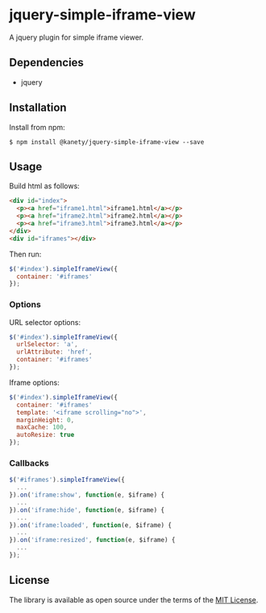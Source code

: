 # jquery-simple-iframe-view

A jquery plugin for simple iframe viewer.

## Dependencies

* jquery

## Installation

Install from npm:

    $ npm install @kanety/jquery-simple-iframe-view --save

## Usage

Build html as follows:

```html
<div id="index">
  <p><a href="iframe1.html">iframe1.html</a></p>
  <p><a href="iframe2.html">iframe2.html</a></p>
  <p><a href="iframe3.html">iframe3.html</a></p>
</div>
<div id="iframes"></div>
```

Then run:

```javascript
$('#index').simpleIframeView({
  container: '#iframes'
});
```

### Options

URL selector options:

```javascript
$('#index').simpleIframeView({
  urlSelector: 'a',
  urlAttribute: 'href',
  container: '#iframes'
});
```

Iframe options:

```javascript
$('#index').simpleIframeView({
  container: '#iframes'
  template: '<iframe scrolling="no">',
  marginHeight: 0,
  maxCache: 100,
  autoResize: true
});
```

### Callbacks

```javascript
$('#iframes').simpleIframeView({
  ...
}).on('iframe:show', function(e, $iframe) {
  ...
}).on('iframe:hide', function(e, $iframe) {
  ...
}).on('iframe:loaded', function(e, $iframe) {
  ...
}).on('iframe:resized', function(e, $iframe) {
  ...
});
```

## License

The library is available as open source under the terms of the [MIT License](http://opensource.org/licenses/MIT).
